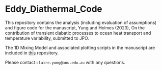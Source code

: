 # Eddy_Diathermal_Code

This repository contains the analysis (including evaluation of assumptions) and figure code for the manuscript, Yung and Holmes (2023), On the contribution of transient diabatic processes to ocean heat transport and temperature variability, submitted to JPO.

The 1D Mixing Model and associated plotting scripts in the manuscript are included in [this](https://github.com/claireyung/Diff1D/tree/Claire_2022) repository.

Please contact `claire.yung@anu.edu.au` with any questions.